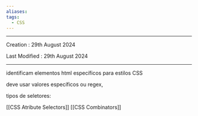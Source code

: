 ```yaml
---
aliases: 
tags:
  - CSS
---
```

---
Creation : 29th August 2024

Last Modified : 29th August 2024

---

identificam elementos html específicos para estilos CSS

deve usar valores específicos ou regex, 

tipos de seletores:

[[CSS Atribute Selectors]]
[[CSS Combinators]]

